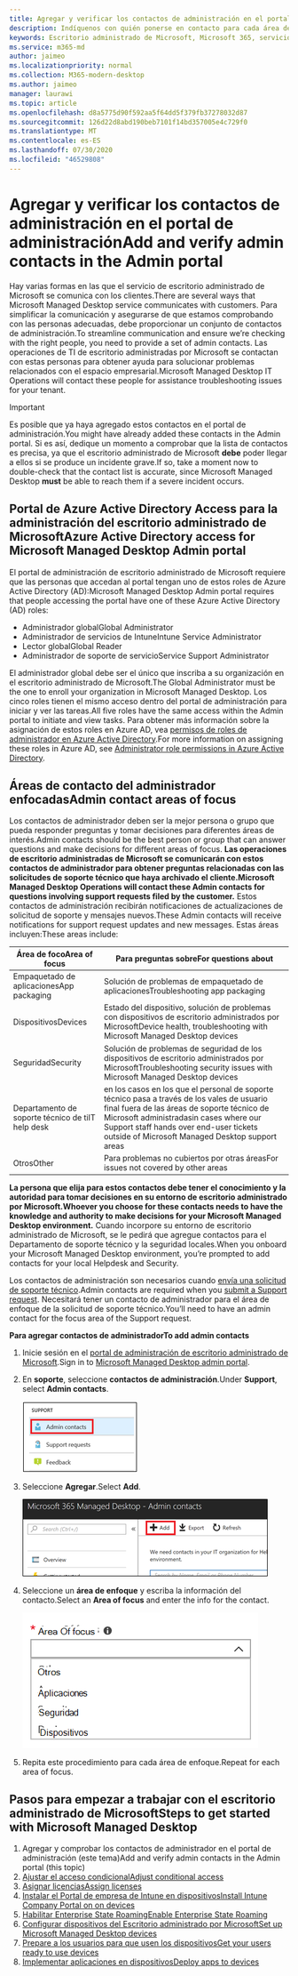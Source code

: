 ```yaml
---
title: Agregar y verificar los contactos de administración en el portal de administración
description: Indíquenos con quién ponerse en contacto para cada área de enfoque.
keywords: Escritorio administrado de Microsoft, Microsoft 365, servicio, documentación
ms.service: m365-md
author: jaimeo
ms.localizationpriority: normal
ms.collection: M365-modern-desktop
ms.author: jaimeo
manager: laurawi
ms.topic: article
ms.openlocfilehash: d8a5775d90f592aa5f64dd5f379fb37278032d87
ms.sourcegitcommit: 126d22d8abd190beb7101f14bd357005e4c729f0
ms.translationtype: MT
ms.contentlocale: es-ES
ms.lasthandoff: 07/30/2020
ms.locfileid: "46529808"
---
```

# <a name="add-and-verify-admin-contacts-in-the-admin-portal"></a><span data-ttu-id="39ac0-104">Agregar y verificar los contactos de administración en el portal de administración</span><span class="sxs-lookup"><span data-stu-id="39ac0-104">Add and verify admin contacts in the Admin portal</span></span>

<span data-ttu-id="39ac0-105">Hay varias formas en las que el servicio de escritorio administrado de Microsoft se comunica con los clientes.</span><span class="sxs-lookup"><span data-stu-id="39ac0-105">There are several ways that Microsoft Managed Desktop service communicates with customers.</span></span> <span data-ttu-id="39ac0-106">Para simplificar la comunicación y asegurarse de que estamos comprobando con las personas adecuadas, debe proporcionar un conjunto de contactos de administración.</span><span class="sxs-lookup"><span data-stu-id="39ac0-106">To streamline communication and ensure we’re checking with the right people, you need to provide a set of admin contacts.</span></span> <span data-ttu-id="39ac0-107">Las operaciones de TI de escritorio administradas por Microsoft se contactan con estas personas para obtener ayuda para solucionar problemas relacionados con el espacio empresarial.</span><span class="sxs-lookup"><span data-stu-id="39ac0-107">Microsoft Managed Desktop IT Operations will contact these people for assistance troubleshooting issues for your tenant.</span></span>

> [!IMPORTANT]
> <span data-ttu-id="39ac0-108">Es posible que ya haya agregado estos contactos en el portal de administración.</span><span class="sxs-lookup"><span data-stu-id="39ac0-108">You might have already added these contacts in the Admin portal.</span></span> <span data-ttu-id="39ac0-109">Si es así, dedique un momento a comprobar que la lista de contactos es precisa, ya que el escritorio administrado de Microsoft **debe** poder llegar a ellos si se produce un incidente grave.</span><span class="sxs-lookup"><span data-stu-id="39ac0-109">If so, take a moment now to double-check that the contact list is accurate, since Microsoft Managed Desktop **must** be able to reach them if a severe incident occurs.</span></span>

## <a name="azure-active-directory-access-for-microsoft-managed-desktop-admin-portal"></a><span data-ttu-id="39ac0-110">Portal de Azure Active Directory Access para la administración del escritorio administrado de Microsoft</span><span class="sxs-lookup"><span data-stu-id="39ac0-110">Azure Active Directory access for Microsoft Managed Desktop Admin portal</span></span>

<span data-ttu-id="39ac0-111">El portal de administración de escritorio administrado de Microsoft requiere que las personas que accedan al portal tengan uno de estos roles de Azure Active Directory (AD):</span><span class="sxs-lookup"><span data-stu-id="39ac0-111">Microsoft Managed Desktop Admin portal requires that people accessing the portal have one of these Azure Active Directory (AD) roles:</span></span>
- <span data-ttu-id="39ac0-112">Administrador global</span><span class="sxs-lookup"><span data-stu-id="39ac0-112">Global Administrator</span></span>
- <span data-ttu-id="39ac0-113">Administrador de servicios de Intune</span><span class="sxs-lookup"><span data-stu-id="39ac0-113">Intune Service Administrator</span></span>
- <span data-ttu-id="39ac0-114">Lector global</span><span class="sxs-lookup"><span data-stu-id="39ac0-114">Global Reader</span></span>
- <span data-ttu-id="39ac0-115">Administrador de soporte de servicio</span><span class="sxs-lookup"><span data-stu-id="39ac0-115">Service Support Administrator</span></span>

<span data-ttu-id="39ac0-116">El administrador global debe ser el único que inscriba a su organización en el escritorio administrado de Microsoft.</span><span class="sxs-lookup"><span data-stu-id="39ac0-116">The Global Administrator must be the one to enroll your organization in Microsoft Managed Desktop.</span></span> <span data-ttu-id="39ac0-117">Los cinco roles tienen el mismo acceso dentro del portal de administración para iniciar y ver las tareas.</span><span class="sxs-lookup"><span data-stu-id="39ac0-117">All five roles have the same access within the Admin portal to initiate and view tasks.</span></span> <span data-ttu-id="39ac0-118">Para obtener más información sobre la asignación de estos roles en Azure AD, vea [permisos de roles de administrador en Azure Active Directory](https://docs.microsoft.com/azure/active-directory/users-groups-roles/directory-assign-admin-roles).</span><span class="sxs-lookup"><span data-stu-id="39ac0-118">For more information on assigning these roles in Azure AD, see [Administrator role permissions in Azure Active Directory](https://docs.microsoft.com/azure/active-directory/users-groups-roles/directory-assign-admin-roles).</span></span> 

## <a name="admin-contact-areas-of-focus"></a><span data-ttu-id="39ac0-119">Áreas de contacto del administrador enfocadas</span><span class="sxs-lookup"><span data-stu-id="39ac0-119">Admin contact areas of focus</span></span>

<span data-ttu-id="39ac0-120">Los contactos de administrador deben ser la mejor persona o grupo que pueda responder preguntas y tomar decisiones para diferentes áreas de interés.</span><span class="sxs-lookup"><span data-stu-id="39ac0-120">Admin contacts should be the best person or group that can answer questions and make decisions for different areas of focus.</span></span> <span data-ttu-id="39ac0-121">**Las operaciones de escritorio administradas de Microsoft se comunicarán con estos contactos de administrador para obtener preguntas relacionadas con las solicitudes de soporte técnico que haya archivado el cliente.**</span><span class="sxs-lookup"><span data-stu-id="39ac0-121">**Microsoft Managed Desktop Operations will contact these Admin contacts for questions involving support requests filed by the customer.**</span></span> <span data-ttu-id="39ac0-122">Estos contactos de administración recibirán notificaciones de actualizaciones de solicitud de soporte y mensajes nuevos.</span><span class="sxs-lookup"><span data-stu-id="39ac0-122">These Admin contacts will receive notifications for support request updates and new messages.</span></span> <span data-ttu-id="39ac0-123">Estas áreas incluyen:</span><span class="sxs-lookup"><span data-stu-id="39ac0-123">These areas include:</span></span>

<span data-ttu-id="39ac0-124">Área de foco</span><span class="sxs-lookup"><span data-stu-id="39ac0-124">Area of focus</span></span> | <span data-ttu-id="39ac0-125">Para preguntas sobre</span><span class="sxs-lookup"><span data-stu-id="39ac0-125">For questions about</span></span>
--- | ---
<span data-ttu-id="39ac0-126">Empaquetado de aplicaciones</span><span class="sxs-lookup"><span data-stu-id="39ac0-126">App packaging</span></span> | <span data-ttu-id="39ac0-127">Solución de problemas de empaquetado de aplicaciones</span><span class="sxs-lookup"><span data-stu-id="39ac0-127">Troubleshooting app packaging</span></span>
<span data-ttu-id="39ac0-128">Dispositivos</span><span class="sxs-lookup"><span data-stu-id="39ac0-128">Devices</span></span> | <span data-ttu-id="39ac0-129">Estado del dispositivo, solución de problemas con dispositivos de escritorio administrados por Microsoft</span><span class="sxs-lookup"><span data-stu-id="39ac0-129">Device health, troubleshooting with Microsoft Managed Desktop devices</span></span>
<span data-ttu-id="39ac0-130">Seguridad</span><span class="sxs-lookup"><span data-stu-id="39ac0-130">Security</span></span> | <span data-ttu-id="39ac0-131">Solución de problemas de seguridad de los dispositivos de escritorio administrados por Microsoft</span><span class="sxs-lookup"><span data-stu-id="39ac0-131">Troubleshooting security issues with Microsoft Managed Desktop devices</span></span>
<span data-ttu-id="39ac0-132">Departamento de soporte técnico de ti</span><span class="sxs-lookup"><span data-stu-id="39ac0-132">IT help desk</span></span> | <span data-ttu-id="39ac0-133">en los casos en los que el personal de soporte técnico pasa a través de los vales de usuario final fuera de las áreas de soporte técnico de Microsoft administradas</span><span class="sxs-lookup"><span data-stu-id="39ac0-133">in cases where our Support staff hands over end-user tickets outside of Microsoft Managed Desktop support areas</span></span> 
<span data-ttu-id="39ac0-134">Otros</span><span class="sxs-lookup"><span data-stu-id="39ac0-134">Other</span></span> | <span data-ttu-id="39ac0-135">Para problemas no cubiertos por otras áreas</span><span class="sxs-lookup"><span data-stu-id="39ac0-135">For issues not covered by other areas</span></span>

<span data-ttu-id="39ac0-136">**La persona que elija para estos contactos debe tener el conocimiento y la autoridad para tomar decisiones en su entorno de escritorio administrado por Microsoft.**</span><span class="sxs-lookup"><span data-stu-id="39ac0-136">**Whoever you choose for these contacts needs to have the knowledge and authority to make decisions for your Microsoft Managed Desktop environment.**</span></span> <span data-ttu-id="39ac0-137">Cuando incorpore su entorno de escritorio administrado de Microsoft, se le pedirá que agregue contactos para el Departamento de soporte técnico y la seguridad locales.</span><span class="sxs-lookup"><span data-stu-id="39ac0-137">When you onboard your Microsoft Managed Desktop environment, you’re prompted to add contacts for your local Helpdesk and Security.</span></span> 

<span data-ttu-id="39ac0-138">Los contactos de administración son necesarios cuando [envía una solicitud de soporte técnico](../service-description/support.md).</span><span class="sxs-lookup"><span data-stu-id="39ac0-138">Admin contacts are required when you [submit a Support request](../service-description/support.md).</span></span> <span data-ttu-id="39ac0-139">Necesitará tener un contacto de administrador para el área de enfoque de la solicitud de soporte técnico.</span><span class="sxs-lookup"><span data-stu-id="39ac0-139">You’ll need to have an admin contact for the focus area of the Support request.</span></span> 

<span data-ttu-id="39ac0-140">**Para agregar contactos de administrador**</span><span class="sxs-lookup"><span data-stu-id="39ac0-140">**To add admin contacts**</span></span>

1.  <span data-ttu-id="39ac0-141">Inicie sesión en el [portal de administración de escritorio administrado de Microsoft](https://aka.ms/mwaasportal).</span><span class="sxs-lookup"><span data-stu-id="39ac0-141">Sign in to [Microsoft Managed Desktop admin portal](https://aka.ms/mwaasportal).</span></span> 

2.  <span data-ttu-id="39ac0-142">En **soporte**, seleccione **contactos de administración**.</span><span class="sxs-lookup"><span data-stu-id="39ac0-142">Under **Support**, select **Admin contacts**.</span></span> 

    ![Menú soporte, contactos de administración cerca de la parte superior seleccionada](../../media/admincontacts.png)

3. <span data-ttu-id="39ac0-144">Seleccione **Agregar**.</span><span class="sxs-lookup"><span data-stu-id="39ac0-144">Select **Add**.</span></span>

    ![Portal de administración, botón Agregar, a la izquierda de exportar y actualizar](../../media/adminadd.png)

4.  <span data-ttu-id="39ac0-146">Seleccione un **área de enfoque** y escriba la información del contacto.</span><span class="sxs-lookup"><span data-stu-id="39ac0-146">Select an **Area of focus** and enter the info for the contact.</span></span> 

    ![la lista de áreas de foco, como otras, aplicaciones y seguridad](../../media/areaoffocus.png)

5. <span data-ttu-id="39ac0-148">Repita este procedimiento para cada área de enfoque.</span><span class="sxs-lookup"><span data-stu-id="39ac0-148">Repeat for each area of focus.</span></span> 

## <a name="steps-to-get-started-with-microsoft-managed-desktop"></a><span data-ttu-id="39ac0-149">Pasos para empezar a trabajar con el escritorio administrado de Microsoft</span><span class="sxs-lookup"><span data-stu-id="39ac0-149">Steps to get started with Microsoft Managed Desktop</span></span>

1. <span data-ttu-id="39ac0-150">Agregar y comprobar los contactos de administrador en el portal de administración (este tema)</span><span class="sxs-lookup"><span data-stu-id="39ac0-150">Add and verify admin contacts in the Admin portal (this topic)</span></span>
2. [<span data-ttu-id="39ac0-151">Ajustar el acceso condicional</span><span class="sxs-lookup"><span data-stu-id="39ac0-151">Adjust conditional access</span></span>](conditional-access.md)
3. [<span data-ttu-id="39ac0-152">Asignar licencias</span><span class="sxs-lookup"><span data-stu-id="39ac0-152">Assign licenses</span></span>](assign-licenses.md)
4. [<span data-ttu-id="39ac0-153">Instalar el Portal de empresa de Intune en dispositivos</span><span class="sxs-lookup"><span data-stu-id="39ac0-153">Install Intune Company Portal on on devices</span></span>](company-portal.md)
5. [<span data-ttu-id="39ac0-154">Habilitar Enterprise State Roaming</span><span class="sxs-lookup"><span data-stu-id="39ac0-154">Enable Enterprise State Roaming</span></span>](enterprise-state-roaming.md)
6. [<span data-ttu-id="39ac0-155">Configurar dispositivos del Escritorio administrado por Microsoft</span><span class="sxs-lookup"><span data-stu-id="39ac0-155">Set up Microsoft Managed Desktop devices</span></span>](set-up-devices.md)
7. [<span data-ttu-id="39ac0-156">Prepare a los usuarios para que usen los dispositivos</span><span class="sxs-lookup"><span data-stu-id="39ac0-156">Get your users ready to use devices</span></span>](get-started-devices.md)
8. [<span data-ttu-id="39ac0-157">Implementar aplicaciones en dispositivos</span><span class="sxs-lookup"><span data-stu-id="39ac0-157">Deploy apps to devices</span></span>](deploy-apps.md)
